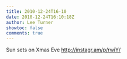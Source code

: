 ```yaml
---
title: 2010-12-24T16-10
date: 2010-12-24T16:10:18Z
author: Lee Turner
showtoc: false
comments: true
---
```


Sun sets on Xmas Eve http://instagr.am/p/rwiY/


